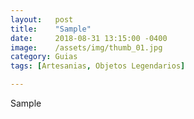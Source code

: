 ```yaml
---
layout:   post
title:    "Sample"
date:     2018-08-31 13:15:00 -0400
image:    /assets/img/thumb_01.jpg
category: Guias
tags: [Artesanias, Objetos Legendarios]

---
```


Sample
